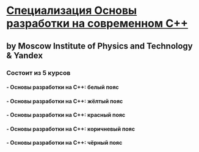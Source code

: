# [Специализация Основы разработки на современном C++](https://www.coursera.org/specializations/c-plus-plus-modern-development/)
## by Moscow  Institute of Physics and Technology & Yandex

### Состоит из 5 курсов

#### - Основы разработки на C++: белый пояс
#### - Основы разработки на C++: жёлтый пояс
#### - Основы разработки на C++: красный пояс
#### - Основы разработки на C++: коричневый пояс
#### - Основы разработки на C++: чёрный пояс

<p>
    <a href="https://habrastorage.org/web/86b/774/1cd/86b7741cd7184769906f89ee93a20b87.jpg>
        <img src="https://github.com/samarec1812/Laborotory3sem/Coursera/img/coursera_c++.jpg">
    </a>
</p>
